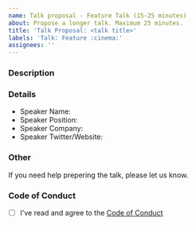 ```yaml
---
name: Talk proposal - Feature Talk (15-25 minutes)
about: Propose a longer talk. Maximum 25 minutes.
title: 'Talk Proposal: <talk title>'
labels: 'Talk: Feature :cinema:'
assignees: ''
---
```


<!-- Please let us know if we should a link to your Twitter account or website on our page. -->

### Description

<!-- Try to stick to 500 characters (about two tweets :bird:). If you know already, please let us know how long the talk will be as this helps us plan the meetups. -->

### Details

- Speaker Name:
- Speaker Position:
- Speaker Company:
- Speaker Twitter/Website:

### Other

If you need help prepering the talk, please let us know.

### Code of Conduct

<!-- We expect all of our speakers to uphold our Code of Conduct, so please take a minute to read through it. -->

- [ ] I've read and agree to the [Code of Conduct](https://github.com/BarcelonaJS/organization/blob/main/code-of-conduct.md)
